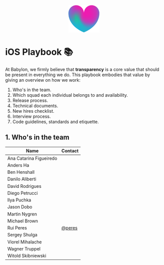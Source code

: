 <p align="center">
<img src="logo.png">
</p>


iOS Playbook 📚
==================================

At Babylon, we firmly believe that **transparency** is a core value that should be present in everything we do. This playbook embodies that value by giving an overview on how we work:

1. Who's in the team.
2. Which squad each individual belongs to and availability.
3. Release process.
4. Technical documents.
5. New hires checklist.
6. Interview process.
7. Code guidelines, standards and etiquette.


## 1. Who's in the team

| Name                    | Contact |  
|-------------------------|---------|
| Ana Catarina Figueiredo |         |
| Anders Ha               |         |
| Ben Henshall            |         |
| Danilo Aliberti         |         |
| David Rodrigues         |         |
| Diego Petrucci          |         |
| Ilya Puchka             |         |
| Jason Dobo              |         |
| Martin Nygren           |         |
| Michael Brown           |         |
| Rui Peres               | [@peres](https://twitter.com/peres)        |
| Sergey Shulga           |         |
| Viorel Mihalache        |         |
| Wagner Truppel          |         |
| Witold Skibniewski      |         |
